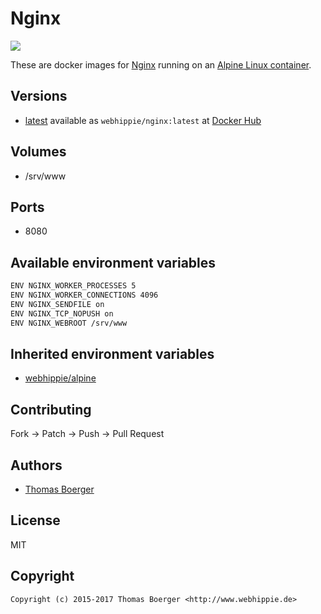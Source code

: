 # Nginx

[![](https://images.microbadger.com/badges/image/webhippie/nginx.svg)](https://microbadger.com/images/webhippie/nginx "Get your own image badge on microbadger.com")

These are docker images for [Nginx](https://nginx.org/) running on an [Alpine Linux container](https://registry.hub.docker.com/u/webhippie/alpine/).


## Versions

* [latest](https://github.com/dockhippie/nginx/tree/master) available as ```webhippie/nginx:latest``` at [Docker Hub](https://registry.hub.docker.com/u/webhippie/nginx/)


## Volumes

* /srv/www


## Ports

* 8080


## Available environment variables

```bash
ENV NGINX_WORKER_PROCESSES 5
ENV NGINX_WORKER_CONNECTIONS 4096
ENV NGINX_SENDFILE on
ENV NGINX_TCP_NOPUSH on
ENV NGINX_WEBROOT /srv/www
```


## Inherited environment variables

* [webhippie/alpine](https://github.com/dockhippie/alpine#available-environment-variables)


## Contributing

Fork -> Patch -> Push -> Pull Request


## Authors

* [Thomas Boerger](https://github.com/tboerger)


## License

MIT


## Copyright

```
Copyright (c) 2015-2017 Thomas Boerger <http://www.webhippie.de>
```
